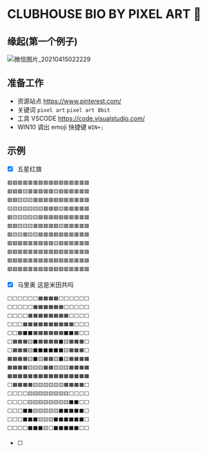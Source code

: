 # CLUBHOUSE BIO BY PIXEL ART :wave:

## 缘起(第一个例子)

![微信图片_20210415022229](https://user-images.githubusercontent.com/81325606/115052348-6ce25f00-9f10-11eb-85f3-738184c5ff78.png)

## 准备工作

* 资源站点 https://www.pinterest.com/
* 关键词 `pixel art` `pixel art 8bit`
* 工具 VSCODE https://code.visualstudio.com/
* WIN10 调出 emoji 快捷键  `WIN+;`

## 示例

- [x] 五星红旗

```
🟥🟥🟥🟥🟥🟥🟥🟥🟥🟥🟥🟥🟥🟥🟥🟥
🟥🟥🟥🟨🟥🟥🟥🟥🟥🟨🟥🟥🟥🟥🟥🟥
🟥🟥🟨🟨🟨🟥🟥🟥🟥🟥🟥🟥🟥🟥🟥🟥
🟨🟨🟨🟨🟨🟨🟨🟥🟥🟥🟨🟥🟥🟥🟥🟥
🟥🟨🟨🟨🟨🟨🟥🟥🟥🟥🟥🟥🟥🟥🟥🟥
🟥🟥🟨🟨🟨🟥🟥🟥🟥🟥🟨🟥🟥🟥🟥🟥
🟥🟨🟨🟥🟨🟨🟥🟥🟥🟥🟥🟥🟥🟥🟥🟥
🟥🟥🟥🟥🟥🟥🟥🟥🟥🟨🟥🟥🟥🟥🟥🟥
🟥🟥🟥🟥🟥🟥🟥🟥🟥🟥🟥🟥🟥🟥🟥🟥
🟥🟥🟥🟥🟥🟥🟥🟥🟥🟥🟥🟥🟥🟥🟥🟥
🟥🟥🟥🟥🟥🟥🟥🟥🟥🟥🟥🟥🟥🟥🟥🟥
```

- [x] 马里奥 这是米田共吗

```
⬜⬜⬜⬜⬜⬜🟧🟧🟧🟧⬜⬜⬜⬜⬜⬜
⬜⬜⬜⬜⬜🟧🟧🟧🟧🟧🟧⬜⬜⬜⬜⬜
⬜⬜⬜⬜🟧🟧🟧🟧🟧🟧🟧🟧⬜⬜⬜⬜
⬜⬜⬜🟧🟧🟧🟧🟧🟧🟧🟧🟧🟧⬜⬜⬜
⬜⬜🟧⬛⬛🟧🟧🟧🟧🟧🟧⬛⬛🟧⬜⬜
⬜🟧🟧🟧🟨⬛🟧🟧🟧🟧⬛🟨🟧🟧🟧⬜
⬜🟧🟧🟧🟨⬛⬛⬛⬛⬛⬛🟨🟧🟧🟧⬜
🟧🟧🟧🟧🟨⬛🟨🟧🟧🟨⬛🟨🟧🟧🟧🟧
🟧🟧🟧🟧🟨🟨🟨🟧🟧🟨🟨🟨🟧🟧🟧🟧
🟧🟧🟧🟧🟧🟧🟧🟧🟧🟧🟧🟧🟧🟧🟧🟧
⬜🟧🟧🟧🟧🟨🟨🟨🟨🟨🟨🟧🟧🟧🟧⬜
⬜⬜⬜⬜🟨🟨🟨🟨🟨🟨🟨🟨⬜⬜⬜⬜
⬜⬜⬜⬜🟨🟨🟨🟨🟨🟨🟨🟨⬛⬛⬜⬜
⬜⬜⬜⬛⬛🟨🟨🟨🟨🟨⬛⬛⬛⬛⬛⬜
⬜⬜⬜⬛⬛⬛🟨🟨🟨⬛⬛⬛⬛⬛⬛⬜
⬜⬜⬜⬜⬛⬛⬛🟨⬜⬛⬛⬛⬛⬛⬜⬜
```

- [ ] 



